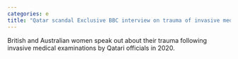 ```yaml
---
categories: e
title: "Qatar scandal Exclusive BBC interview on trauma of invasive medical examinations"
---
```

British and Australian women speak out about their trauma following invasive medical examinations by Qatari officials in 2020.